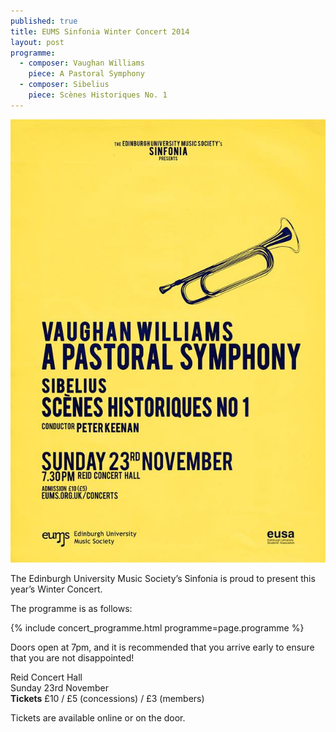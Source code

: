 ```yaml
---
published: true
title: EUMS Sinfonia Winter Concert 2014
layout: post
programme:
  - composer: Vaughan Williams
    piece: A Pastoral Symphony
  - composer: Sibelius
    piece: Scènes Historiques No. 1
---
```


<img src="/assets/img/concerts/2014-winter/sinfonia.jpg" class="bordered">

The Edinburgh University Music Society’s Sinfonia is proud to present this year’s Winter Concert.

The programme is as follows:

{% include concert_programme.html programme=page.programme %}

Doors open at 7pm, and it is recommended that you arrive early to ensure that you are not disappointed!

Reid Concert Hall<br>
Sunday 23rd November<br>
**Tickets** £10 / £5 (concessions) / £3 (members)

Tickets are available online or on the door.
